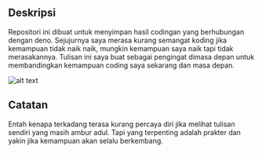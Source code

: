 ## Deskripsi
Repositori ini dibuat untuk menyimpan hasil codingan yang berhubungan dengan deno. Sejujurnya saya merasa kurang semangat koding jika kemampuan tidak naik naik, mungkin kemampuan saya naik tapi tidak merasakannya.
Tulisan ini saya buat sebagai pengingat dimasa depan untuk membandingkan kemampuan coding saya sekarang dan masa depan.

![alt text](https://upload.wikimedia.org/wikipedia/commons/8/84/Deno.svg)

## Catatan
Entah kenapa terkadang terasa kurang percaya diri jika melihat tulisan sendiri yang masih ambur adul. Tapi yang terpenting adalah prakter dan yakin jika kemampuan akan selalu berkembang.
